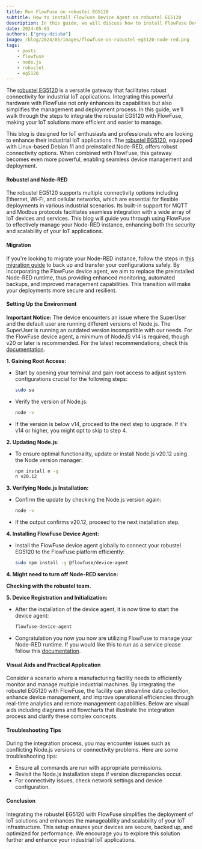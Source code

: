 ```yaml
---
title: Run FlowFuse on robustel EG5120
subtitle: How to install FlowFuse Device Agent on robustel EG5120
description: In this guide, we will discuss how to install FlowFuse Device agent on robustel EG5120.
date: 2024-05-01
authors: ["grey-dziuba"]
image: /blog/2024/05/images/flowfuse-on-rubustel-eg5120-node-red.png
tags:
    - posts
    - flowfuse
    - node.js
    - robustel
    - eg5120
---
```


The [robustel EG5120](https://www.robustel.com/product/eg5120-industrial-edge-computing-gateway/) is a versatile gateway that facilitates robust connectivity for industrial IoT applications. Integrating this powerful hardware with FlowFuse not only enhances its capabilities but also simplifies the management and deployment process. In this guide, we’ll walk through the steps to integrate the robustel EG5120 with FlowFuse, making your IoT solutions more efficient and easier to manage.

<!--more-->


This blog is designed for IoT enthusiasts and professionals who are looking to enhance their industrial IoT applications. The [robustel EG5120](https://www.robustel.com/product/eg5120-industrial-edge-computing-gateway/), equipped with Linux-based Debian 11 and preinstalled Node-RED, offers robust connectivity options. When combined with FlowFuse, this gateway becomes even more powerful, enabling seamless device management and deployment. 


#### **Robustel and Node-RED**

The robustel EG5120 supports multiple connectivity options including Ethernet, Wi-Fi, and cellular networks, which are essential for flexible deployments in various industrial scenarios. Its built-in support for MQTT and Modbus protocols facilitates seamless integration with a wide array of IoT devices and services. This blog will guide you through using FlowFuse to effectively manage your Node-RED instance, enhancing both the security and scalability of your IoT applications.

#### **Migration**

If you're looking to migrate your Node-RED instance, follow the steps in [this migration guide](/docs/migration/node-red-tools/) to back up and transfer your configurations safely. By incorporating the FlowFuse device agent, we aim to replace the preinstalled Node-RED runtime, thus providing enhanced monitoring, automated backups, and improved management capabilities. This transition will make your deployments more secure and resilient.

#### **Setting Up the Environment**

**Important Notice:** The device encounters an issue where the SuperUser and the default user are running different versions of Node.js. The SuperUser is running an outdated version incompatible with our needs. For the FlowFuse device agent, a minimum of NodeJS v14 is required, though v20 or later is recommended. For the latest recommendations, check this [documentation](/docs/device-agent/install/#prerequisites).

**1. Gaining Root Access:**
   - Start by opening your terminal and gain root access to adjust system configurations crucial for the following steps:
     ```bash
     sudo su
     ```
   - Verify the version of Node.js:
     ```bash
     node -v
     ```
   - If the version is below v14, proceed to the next step to upgrade. If it's v14 or higher, you might opt to skip to step 4.

**2. Updating Node.js:**
   - To ensure optimal functionality, update or install Node.js v20.12 using the Node version manager:
     ```bash
     npm install n -g
     n v20.12
     ```

**3. Verifying Node.js Installation:**
   - Confirm the update by checking the Node.js version again:
     ```bash
     node -v
     ```
   - If the output confirms v20.12, proceed to the next installation step.

**4. Installing FlowFuse Device Agent:**
   - Install the FlowFuse device agent globally to connect your robustel EG5120 to the FlowFuse platform efficiently:
     ```bash
     sudo npm install -g @flowfuse/device-agent
     ```

**4. Might need to turn off Node-RED service:**

**Checking with the robustel team.**

**5. Device Registration and Initialization:**
   - After the installation of the device agent, it is now time to start the device agent:
     ```bash
     flowfuse-device-agent
     ```
   - Congratulation you now you now are utilizing FlowFuse to manage your Node-RED runtime.  If you would like this to run as a service please follow this [documentation](/blog/2023/05/device-agent-as-a-service/).

#### **Visual Aids and Practical Application**
Consider a scenario where a manufacturing facility needs to efficiently monitor and manage multiple industrial machines. By integrating the robustel EG5120 with FlowFuse, the facility can streamline data collection, enhance device management, and improve operational efficiencies through real-time analytics and remote management capabilities. Below are visual aids including diagrams and flowcharts that illustrate the integration process and clarify these complex concepts.

#### **Troubleshooting Tips**
During the integration process, you may encounter issues such as conflicting Node.js versions or connectivity problems. Here are some troubleshooting tips:
- Ensure all commands are run with appropriate permissions.
- Revisit the Node.js installation steps if version discrepancies occur.
- For connectivity issues, check network settings and device configuration.

#### **Conclusion**
Integrating the robustel EG5120 with FlowFuse simplifies the deployment of IoT solutions and enhances the manageability and scalability of your IoT infrastructure. This setup ensures your devices are secure, backed up, and optimized for performance. We encourage you to explore this solution further and enhance your industrial IoT applications.




